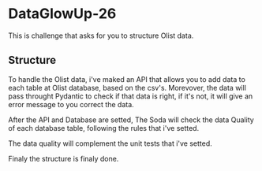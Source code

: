 # DataGlowUp-26

This is challenge that asks for you to structure Olist data.

## Structure

To handle the Olist data, i've maked an API that allows you to add data to each table at Olist database, based on the csv's. Morevover, the data will pass throught Pydantic to check if that data is right, if it's not, it will give an error message to you correct the data.

After the API and Database are setted, The Soda will check the data Quality of each database table, following the rules that i've setted.

The data quality will complement the unit tests that i've setted.

Finaly the structure is finaly done.